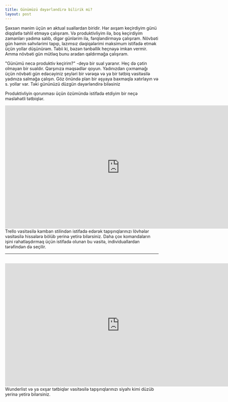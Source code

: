 ```yaml
---
title: Günümüzü dəyərləndirə bilirik mi?
layout: post
---
```


Şəxsən mənim üçün ən aktual suallardan biridir. Hər axşam keçirdiyim günü diqqlətlə təhlil etməyə çalışıram. Və produktivliyim ilə, boş keçirdiyim zamanları yadıma salıb, digər günlərim ilə, fərqləndirməyə çalışıram. Növbəti gün həmin səhvlərimi tapıp, lazımsız dəqiqələrimi maksimum istifadə etmək üçün yollar düşünürəm. Təbii ki, bəzən tənbəllik heçnəyə imkan vermir. Amma növbəti gün mütləq bunu aradan qaldırmağa çalışıram.

"Günümü necə produktiv keçirim?" -deyə bir sual yaranır. Heç də çətin olmayan bir sualdır. Qarşınıza məqsədlər qoyun. Yadınızdan çıxmamağı üçün növbəti gün edəcəyiniz şeyləri bir vərəqə və ya bir tətbiq vasitəsilə yadınıza salmağa çalışın. Göz önündə plan bir əşyaya baxmaqla xatırlayın və s. yollar var. Təki gününüzü düzgün dəyərləndirə biləsiniz

Produktivliyin qorunması üçün özümündə istifadə etdiyim bir neçə məsləhətli tətbiqlər. 

<iframe style="border: none;" src="https://cards.producthunt.com/cards/posts/66?v=1" width="750" height="405" frameborder="0" scrolling="no" allowfullscreen></iframe>
Trello vasitəsilə kamban stilindən istifadə edərək tapşırıqlarınızı lövhələr vasitəsilə hissələrə bölüb yerinə yetirə bilərsiniz. Daha çox komandaların işini rahatlaşdırmaq üçün istifadə olunan bu vasitə, individuallardan tərəfindən də seçilir.

<hr/><br/>
<iframe style="border: none;" src="https://cards.producthunt.com/cards/posts/5201?v=1" width="750" height="405" frameborder="0" scrolling="no" allowfullscreen></iframe>
Wunderlist və ya oxşar tətbiqlər vasitəsilə tapşırıqlarınızı siyahı kimi düzüb yerinə yetirə bilərsiniz.